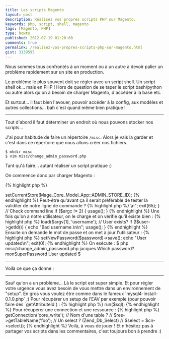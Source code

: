 ```yaml
---
title: Les scripts Magento
layout: post
description: Réalisez vos propres scripts PHP sur Magento.
keywords: php, script, shell, magento
tags: [Magento, PHP]
type: howto
published: 2012-07-19 01:20:00
comments: true
permalink: /realisez-vos-propres-scripts-php-sur-magento.html
gist: 3139595
---
```


Nous sommes tous confrontés à un moment ou à un autre à devoir palier un problème rapidement sur un site en production.

Le problème le plus souvent doit se régler avec un script shell. Un script shell ok... mais en PHP !
Hors de question de se taper le script bash/python ou autre alors qu'on a besoin de charger Magento, d'accéder à la base etc.

Et surtout... il faut bien l'avouer, pouvoir accéder à la config, aux modèles et autres collections... bah c'est quand même bien pratique !

<!-- more start -->

<hr />

Tout d'abord il faut déterminer un endroit où nous pouvons stocker nos scripts...

J'ai pour habitude de faire un répertoire `/misc`. Alors je vais la garder et c'est dans ce répertoire que nous allons créer nos fichiers.

    $ mkdir misc
    $ vim misc/change_admin_password.php

Tant qu'à faire... autant réaliser un script pratique :)

On commence donc par charger Magento :

{% highlight php %}
<?php

// Mage !
require_once __DIR__ . '/../app/Mage.php';

// Init Magento
Mage::app('admin');

// Init store (needed for save products for example)
Mage::app()->setCurrentStore(Mage_Core_Model_App::ADMIN_STORE_ID);
{% endhighlight %}

Peut-être qu'avant ça il serait préférable de tester la validiter de notre ligne de commande ?

{% highlight php %}
<?php

// Usage function :)
function usage()
{
    echo "Usage: php -f " . basename(__FILE__) . " <username>\n";
    exit(65);
}

// Check command line
if ($argc != 2) {
    usage();
}
{% endhighlight %}

Une fois qu'on a notre utilisateur, on le charge et on vérifie qu'il existe bien :

{% highlight php %}
<?php

// We get the user
$user = Mage::getModel('admin/user')->load($argv[1], 'username');

// User exists?
if (!$user->getId()) {
    echo "Bad username.\n\n";
    usage();
}
{% endhighlight %}

Ensuite on demande le mot de passe et on met à jour l'utilisateur :

{% highlight php %}
<?php

// We ask for the password
do {
    echo "Which password? ";
    $password = trim(fgets(STDIN));
} while (!$password);

// We change the user password :)
$user->setNewPassword($password)->save();

echo "User updated\n";

exit(0);
{% endhighlight %}

On exécute :

    $ php misc/change_admin_password.php jacques
    Which password? monSuperPassword      
    User updated
    $

<hr />

Voilà ce que ça donne :

<script src="https://gist.github.com/3139595.js?file=misc-change_admin_password.php"></script>

<hr />

Sauf qu'on a un problème... Là le script est super simple.

Et pour régler votre urgence vous avez besoin de vous mettre dans un environnement de "setup". En gros vous voulez être comme dans le fameux `mysql4-install-0.1.0.php` ;)

Pour récupérer un setup de l'EAV par exemple (pour pouvoir faire des `getAttributeId`) :

{% highlight php %}
<?php
$setup = Mage::getModel('eav/entity_setup', 'eav');

// Op le SQL !
// $setup->run($sql);
{% endhighlight %}

Pour récupérer une connection et une ressource :

{% highlight php %}
<?php
$res = Mage::getSingleton('core/resource');
$cn = $res->getConnection('core_write');

// Nom d'une table ?
// $res->getTableName('foo');

// Un select ? (Zend_Db_Select)
// $select = $cn->select();
{% endhighlight %}

Voilà, à vous de jouer ! Et n'hésitez pas à partager vos scripts dans les commentaires, c'est toujours bon à prendre :)

<!-- more end -->


